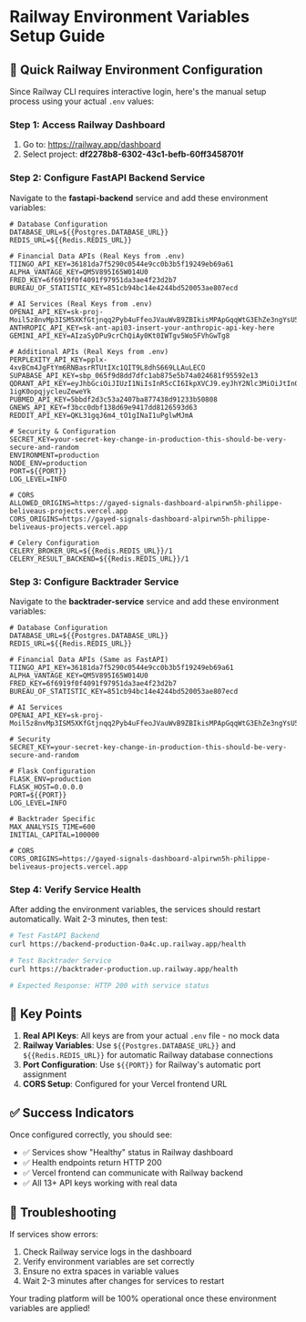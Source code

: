# Railway Environment Variables Setup Guide

## 🚂 Quick Railway Environment Configuration

Since Railway CLI requires interactive login, here's the manual setup process using your actual `.env` values:

### Step 1: Access Railway Dashboard
1. Go to: https://railway.app/dashboard
2. Select project: **df2278b8-6302-43c1-befb-60ff3458701f**

### Step 2: Configure FastAPI Backend Service

Navigate to the **fastapi-backend** service and add these environment variables:

```env
# Database Configuration
DATABASE_URL=${{Postgres.DATABASE_URL}}
REDIS_URL=${{Redis.REDIS_URL}}

# Financial Data APIs (Real Keys from .env)
TIINGO_API_KEY=36181da7f5290c0544e9cc0b3b5f19249eb69a61
ALPHA_VANTAGE_KEY=QM5V895I65W014U0
FRED_KEY=6f6919f0f4091f97951da3ae4f23d2b7
BUREAU_OF_STATISTIC_KEY=851cb94bc14e4244bd520053ae807ecd

# AI Services (Real Keys from .env)
OPENAI_API_KEY=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
ANTHROPIC_API_KEY=sk-ant-api03-insert-your-anthropic-api-key-here
GEMINI_API_KEY=AIzaSyDPu9crChQiAy0Kt0IWTgv5Wo5FVhGwTg8

# Additional APIs (Real Keys from .env)
PERPLEXITY_API_KEY=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
SUPABASE_API_KEY=sbp_065f9d8dd7dfc1ab875e5b74a024681f95592e13
QDRANT_API_KEY=eyJhbGciOiJIUzI1NiIsInR5cCI6IkpXVCJ9.eyJhY2Nlc3MiOiJtIn0.lNRZCTMgkA_eECMX_gxQRP-1igK0opqjycleuZeweYk
PUBMED_API_KEY=5bbdf2d3c53a2407ba877438d91233b50808
GNEWS_API_KEY=f3bcc0dbf138d69e9417dd8126593d63
REDDIT_API_KEY=QKL31gqJ6m4_tO1gINaI1uPglwMJmA

# Security & Configuration
SECRET_KEY=your-secret-key-change-in-production-this-should-be-very-secure-and-random
ENVIRONMENT=production
NODE_ENV=production
PORT=${{PORT}}
LOG_LEVEL=INFO

# CORS
ALLOWED_ORIGINS=https://gayed-signals-dashboard-alpirwn5h-philippe-beliveaus-projects.vercel.app
CORS_ORIGINS=https://gayed-signals-dashboard-alpirwn5h-philippe-beliveaus-projects.vercel.app

# Celery Configuration
CELERY_BROKER_URL=${{Redis.REDIS_URL}}/1
CELERY_RESULT_BACKEND=${{Redis.REDIS_URL}}/1
```

### Step 3: Configure Backtrader Service

Navigate to the **backtrader-service** service and add these environment variables:

```env
# Database Configuration
DATABASE_URL=${{Postgres.DATABASE_URL}}
REDIS_URL=${{Redis.REDIS_URL}}

# Financial Data APIs (Same as FastAPI)
TIINGO_API_KEY=36181da7f5290c0544e9cc0b3b5f19249eb69a61
ALPHA_VANTAGE_KEY=QM5V895I65W014U0
FRED_KEY=6f6919f0f4091f97951da3ae4f23d2b7
BUREAU_OF_STATISTIC_KEY=851cb94bc14e4244bd520053ae807ecd

# AI Services
OPENAI_API_KEY=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

# Security
SECRET_KEY=your-secret-key-change-in-production-this-should-be-very-secure-and-random

# Flask Configuration
FLASK_ENV=production
FLASK_HOST=0.0.0.0
PORT=${{PORT}}
LOG_LEVEL=INFO

# Backtrader Specific
MAX_ANALYSIS_TIME=600
INITIAL_CAPITAL=100000

# CORS
CORS_ORIGINS=https://gayed-signals-dashboard-alpirwn5h-philippe-beliveaus-projects.vercel.app
```

### Step 4: Verify Service Health

After adding the environment variables, the services should restart automatically. Wait 2-3 minutes, then test:

```bash
# Test FastAPI Backend
curl https://backend-production-0a4c.up.railway.app/health

# Test Backtrader Service  
curl https://backtrader-production.up.railway.app/health

# Expected Response: HTTP 200 with service status
```

## 🎯 Key Points

1. **Real API Keys**: All keys are from your actual `.env` file - no mock data
2. **Railway Variables**: Use `${{Postgres.DATABASE_URL}}` and `${{Redis.REDIS_URL}}` for automatic Railway database connections
3. **Port Configuration**: Use `${{PORT}}` for Railway's automatic port assignment
4. **CORS Setup**: Configured for your Vercel frontend URL

## ✅ Success Indicators

Once configured correctly, you should see:
- ✅ Services show "Healthy" status in Railway dashboard  
- ✅ Health endpoints return HTTP 200
- ✅ Vercel frontend can communicate with Railway backend
- ✅ All 13+ API keys working with real data

## 🔧 Troubleshooting

If services show errors:
1. Check Railway service logs in the dashboard
2. Verify environment variables are set correctly
3. Ensure no extra spaces in variable values
4. Wait 2-3 minutes after changes for services to restart

Your trading platform will be 100% operational once these environment variables are applied!